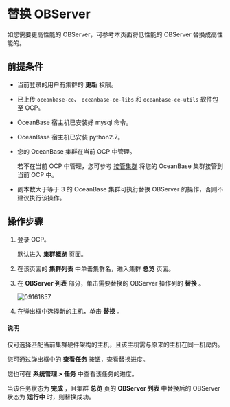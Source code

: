 # 替换 OBServer

如您需要更高性能的 OBServer，可参考本页面将低性能的 OBServer 替换成高性能的。

## 前提条件

* 当前登录的用户有集群的 **更新** 权限。
* 已上传 `oceanbase-ce`、 `oceanbase-ce-libs` 和 `oceanbase-ce-utils` 软件包至 OCP。
* OceanBase 宿主机已安装好 mysql 命令。
* OceanBase 宿主机已安装 python2.7。
* 您的 OceanBase 集群在当前 OCP 中管理。

  若不在当前 OCP 中管理，您可参考 [接管集群](1.takeover-cluster.md) 将您的 OceanBase 集群接管到当前 OCP 中。
  
* 副本数大于等于 3 的 OceanBase 集群可执行替换 OBServer 的操作，否则不建议执行该操作。

## 操作步骤

1. 登录 OCP。

   默认进入 **集群概览** 页面。

2. 在该页面的 **集群列表** 中单击集群名，进入集群 **总览** 页面。

3. 在 **OBServer 列表** 部分，单击需要替换的 OBServer 操作列的 **替换** 。

   ![09161857](https://help-static-aliyun-doc.aliyuncs.com/assets/img/zh-CN/1160562361/p327412.png)

4. 在弹出框中选择新的主机，单击 **替换** 。

  <main id="notice" type='explain'>
    <h4>说明</h4>
    <p>仅可选择匹配当前集群硬件架构的主机，且该主机需与原来的主机在同一机房内。</p>
  </main>

   您可通过弹出框中的 **查看任务** 按钮，查看替换进度。

   您也可在 **系统管理 \> 任务** 中查看该任务的进度。

   当该任务状态为 **完成** ，且集群 **总览** 页的 **OBServer 列表** 中替换后的 OBServer 状态为 **运行中** 时，则替换成功。
